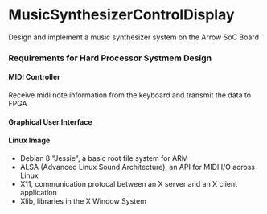 # MusicSynthesizerControlDisplay
Design and implement a music synthesizer system on the Arrow SoC Board
### Requirements for Hard Processor Systmem Design
#### MIDI Controller
Receive midi note information from the keyboard and transmit the data to FPGA

#### Graphical User Interface

#### Linux Image
- Debian 8 "Jessie", a basic root file system for ARM
- ALSA (Advanced Linux Sound Architecture), an API for MIDI I/O across Linux
- X11, communication protocal between an X server and an X client application
- Xlib, libraries in the X Window System
